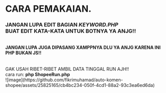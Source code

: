# CARA PEMAKAIAN.
<h3>JANGAN LUPA EDIT BAGIAN <i>KEYWORD.PHP</i><br>BUAT EDIT KATA-KATA UNTUK BOTNYA YA ANJG!!</H3><br>
<b>JANGAN LUPA JUGA DIPASANG XAMPPNYA DLU YA ANJG KARENA INI PHP BUKAN JS!!</b><br>
<br><br>
GAK USAH RIBET-RIBET AMBIL DATA TINGGAL RUN AJH!!<br>
cara run: <b>php ShopeeRun.php</b><br>
![image](https://github.com/fikrimuhamad/auto-komen-shopee/assets/25825165/cb4bc234-050f-4cd1-88a2-93c3ea6ed6da)


 
